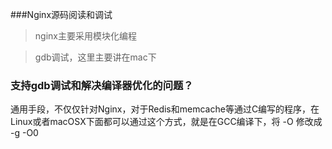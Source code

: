 ###Nginx源码阅读和调试

> nginx主要采用模块化编程

> gdb调试，这里主要讲在mac下

### 支持gdb调试和解决编译器优化的问题？

通用手段，不仅仅针对Nginx，对于Redis和memcache等通过C编写的程序，在Linux或者macOSX下面都可以通过这个方式，就是在GCC编译下，将 -O 修改成 -g -O0

